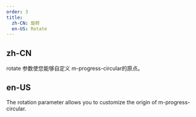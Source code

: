 ```yaml
---
order: 3
title:
  zh-CN: 旋转
  en-US: Rotate
---
```


## zh-CN

rotate 参数使您能够自定义 m-progress-circular的原点。

## en-US

The rotation parameter allows you to customize the origin of m-progress-circular.
